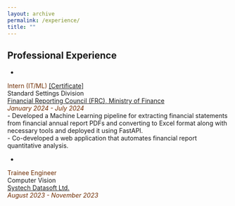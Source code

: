 ```yaml
---
layout: archive
permalink: /experience/
title: ""
---
```


## Professional Experience

+ <span style="font-family:Trebuchet MS; color:black;">
<span style="color:#6E2C00">Intern (IT/ML) [[Certificate]](https://muhammad-azmain-mahtab.github.io/files/FRC_certificate.jpg)</span><br/>
Standard Settings Division<br/>
[Financial Reporting Council (FRC), Ministry of Finance](https://frc.gov.bd/)<br/>
<span style="color:#6E2C00"><em>January 2024 - July 2024</em></span><br />- Developed a Machine Learning pipeline for extracting financial statements from financial annual report PDFs and converting to Excel format along with necessary tools and deployed it using FastAPI.<br />- Co-developed a web application that automates financial report quantitative analysis.
</span>

+ <span style="font-family:Trebuchet MS; color:black;">
<span style="color:#6E2C00">Trainee Engineer</span><br/>
Computer Vision<br/>
[Systech Datasoft Ltd.](https://www.linkedin.com/company/systechdatasoft)<br/>
<span style="color:#6E2C00"><em>August 2023 - November 2023</em></span>
</span>
